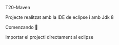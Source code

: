 T20-Maven

Projecte realitzat amb la IDE de eclipse i amb Jdk 8

Comenzando 🚀

Importar el projecti directament al eclipse
